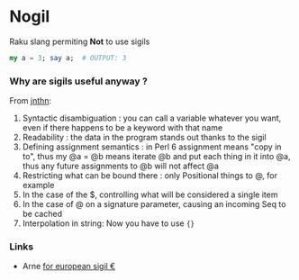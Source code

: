 # Nogil

Raku slang permiting __Not__ to use sigils

```raku
my a = 3; say a;  # OUTPUT: 3
```


### Why are sigils useful anyway ?

From [jnthn](https://stackoverflow.com/questions/50399784):

1. Syntactic disambiguation : you can call a variable whatever you want, even if there happens to be a keyword with that name
2. Readability : the data in the program stands out thanks to the sigil
3. Defining assignment semantics : in Perl 6 assignment means "copy in to", thus my @a = @b means iterate @b and put each thing in it into @a, thus any future assignments to @b will not affect @a
4. Restricting what can be bound there : only Positional things to @, for example
5. In the case of the $, controlling what will be considered a single item
6. In the case of @ on a signature parameter, causing an incoming Seq to be cached
7. Interpolation in string: Now you have to use `{}`


### Links

* Arne [for european sigil €](https://raku-musings.com/eu.html)

